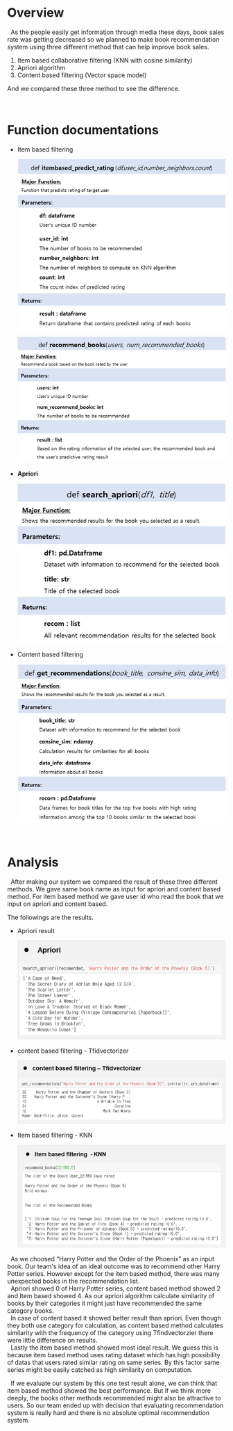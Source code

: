 # Overview

 &nbsp; As the people easily get information through media these days, book sales rate was getting decreased so we planned to make book recommendation system using three different method that can help improve book sales.

1. Item based collaborative filtering (KNN with cosine similarity)
2. Apriori algorithm
3. Content based filtering (Vector space model)

And we compared these three method to see the difference.

<br/>

# Function documentations

- Item based filtering
    
    ![Untitled_0](README_image/Untitled_0.png)
    
    ![Untitled_1](README_image/Untitled_1.png)
    
- **Apriori**
    
    ![Untitled_2](README_image/Untitled_2.png)
    
- Content based filtering
    
    ![Untitled_3](README_image/Untitled_3.png)
    
<br/>

# Analysis

 &nbsp; After making our system we compared the result of these three different methods. We gave same book name as input for apriori and content based method. For item based method we gave user id who read the book that we input on apriori and content based.

The followings are the results.

- Apriori result
    
    ![Untitled_4](README_image/Untitled_4.png)
    
- content based filtering - Tfidvectorizer
    
    ![Untitled_5](README_image/Untitled_5.png)
    
- Item based filtering - KNN
    
    ![Untitled_6](README_image/Untitled_6.png)
    

&nbsp; As we choosed “Harry Potter and the Order of the Phoenix” as an input book. Our team's idea of an ideal outcome was to recommend other Harry Potter series. However except for the item based method, there was many unexpected books in the recommendation list.<br/>
&nbsp; Apriori showed 0 of Harry Potter series, content based method showed 2 and Item based showed 4. As our apriori algorithm calculate similarity of books by their categories it might just have recommended the same category books.<br/>
&nbsp; In case of content based it showed better result than apriori. Even though they both use category for calculation, as content based method calculates similarity with the frequency of the category using Tfindvectorzier there were little difference on results.<br/>
&nbsp; Lastly the item based method showed most ideal result. We guess this is because item based method uses rating dataset which has high possibility of datas that users rated similar rating on same series. By this factor same series might be easily catched as high similarity on computation.

&nbsp; If we evaluate our system by this one test result alone, we can think that item based method showed the best performance. But if we think more deeply, the books other methods recommended  might also be attractive to users. So our team ended up with decision that evaluating recommendation system is really hard and there is no absolute optimal recommendation system.